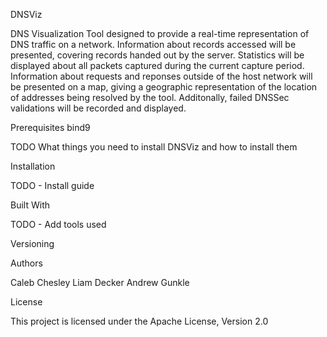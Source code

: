 DNSViz

DNS Visualization Tool designed to provide a real-time representation of DNS traffic on a network.
Information about records accessed will be presented, covering records handed out by the server. Statistics will be displayed about all packets captured during the current capture period.
Information about requests and reponses outside of the host network will be presented on a map, giving a geographic representation of the location of addresses being resolved by the tool.
Additonally, failed DNSSec validations will be recorded and displayed.



Prerequisites
bind9

TODO
What things you need to install DNSViz and how to install them


Installation

TODO - Install guide


Built With

TODO - Add tools used 


Versioning


Authors

Caleb Chesley
Liam Decker
Andrew Gunkle


License

This project is licensed under the Apache License, Version 2.0
